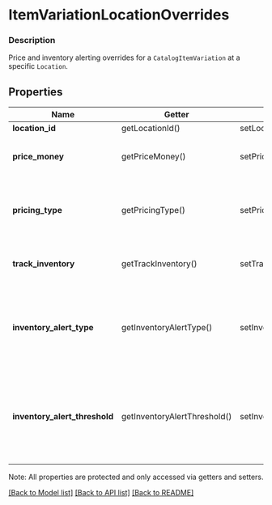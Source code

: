 # ItemVariationLocationOverrides

### Description

Price and inventory alerting overrides for a `CatalogItemVariation` at a specific `Location`.

## Properties
Name | Getter | Setter | Type | Description | Notes
------------ | ------------- | ------------- | ------------- | ------------- | -------------
**location_id** | getLocationId() | setLocationId($value) | **string** | The ID of the &#x60;Location&#x60;. | [optional] 
**price_money** | getPriceMoney() | setPriceMoney($value) | [**\SquareConnect\Model\Money**](Money.md) | The price of the &#x60;CatalogItemVariation&#x60; at the given &#x60;Location&#x60;, or blank for variable pricing. | [optional] 
**pricing_type** | getPricingType() | setPricingType($value) | **string** | The pricing type (fixed or variable) for the &#x60;CatalogItemVariation&#x60; at the given &#x60;Location&#x60;. See [CatalogPricingType](#type-catalogpricingtype) for possible values | [optional] 
**track_inventory** | getTrackInventory() | setTrackInventory($value) | **bool** | If &#x60;true&#x60;, inventory tracking is active for the &#x60;CatalogItemVariation&#x60; at this &#x60;Location&#x60;. | [optional] 
**inventory_alert_type** | getInventoryAlertType() | setInventoryAlertType($value) | **string** | Indicates whether the &#x60;CatalogItemVariation&#x60; displays an alert when its inventory quantity is less than or equal to its &#x60;inventory_alert_threshold&#x60;. See [InventoryAlertType](#type-inventoryalerttype) for possible values | [optional] 
**inventory_alert_threshold** | getInventoryAlertThreshold() | setInventoryAlertThreshold($value) | **int** | If the inventory quantity for the variation is less than or equal to this value and &#x60;inventory_alert_type&#x60; is &#x60;LOW_QUANTITY&#x60;, the variation displays an alert in the merchant dashboard.  This value is always an integer. | [optional] 

Note: All properties are protected and only accessed via getters and setters.

[[Back to Model list]](../../README.md#documentation-for-models) [[Back to API list]](../../README.md#documentation-for-api-endpoints) [[Back to README]](../../README.md)

